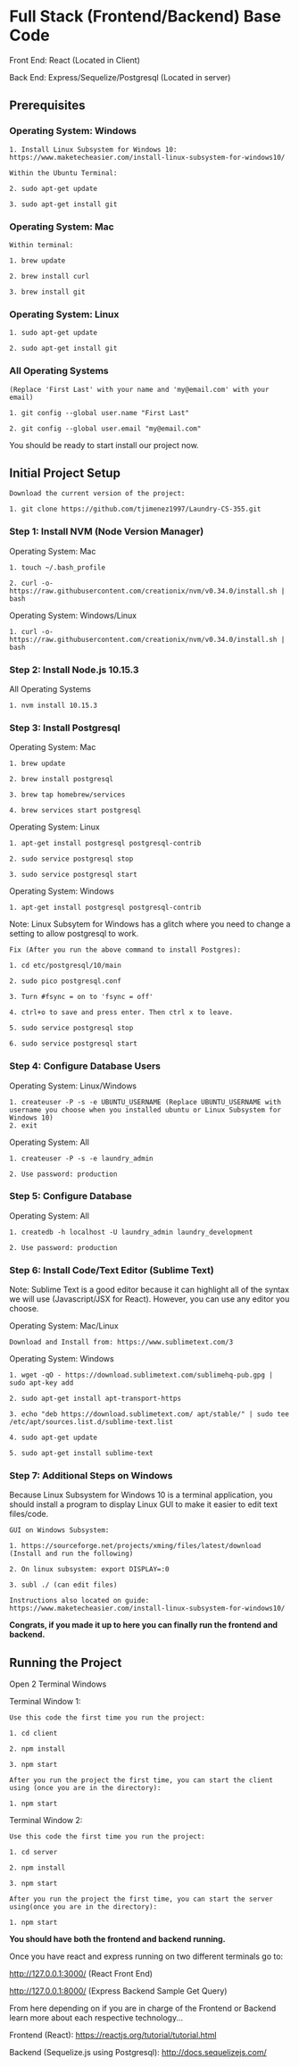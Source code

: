 # Full Stack (Frontend/Backend) Base Code

Front End: React (Located in Client)

Back End: Express/Sequelize/Postgresql (Located in server)

## Prerequisites 

### Operating System: Windows
```
1. Install Linux Subsystem for Windows 10: https://www.maketecheasier.com/install-linux-subsystem-for-windows10/

Within the Ubuntu Terminal: 

2. sudo apt-get update

3. sudo apt-get install git
```

### Operating System: Mac
```
Within terminal:

1. brew update

2. brew install curl

3. brew install git
```

### Operating System: Linux
```
1. sudo apt-get update

2. sudo apt-get install git
```


### All Operating Systems
```
(Replace 'First Last' with your name and 'my@email.com' with your email)

1. git config --global user.name "First Last"

2. git config --global user.email "my@email.com"
```
You should be ready to start install our project now.

## Initial Project Setup

```
Download the current version of the project:

1. git clone https://github.com/tjimenez1997/Laundry-CS-355.git
```

### Step 1: Install NVM (Node Version Manager)

Operating System: Mac
```
1. touch ~/.bash_profile

2. curl -o- https://raw.githubusercontent.com/creationix/nvm/v0.34.0/install.sh | bash
```
Operating System: Windows/Linux
```
1. curl -o- https://raw.githubusercontent.com/creationix/nvm/v0.34.0/install.sh | bash
```

### Step 2: Install Node.js 10.15.3
All Operating Systems
```
1. nvm install 10.15.3
```

### Step 3: Install Postgresql

Operating System: Mac
```
1. brew update

2. brew install postgresql

3. brew tap homebrew/services

4. brew services start postgresql
```
Operating System: Linux

```
1. apt-get install postgresql postgresql-contrib 

2. sudo service postgresql stop

3. sudo service postgresql start
```

Operating System: Windows
```
1. apt-get install postgresql postgresql-contrib 
```

Note: Linux Subsytem for Windows has a glitch where you need to change a setting to allow postgresql to work.
```
Fix (After you run the above command to install Postgres):

1. cd etc/postgresql/10/main

2. sudo pico postgresql.conf

3. Turn #fsync = on to 'fsync = off'

4. ctrl+o to save and press enter. Then ctrl x to leave.

5. sudo service postgresql stop

6. sudo service postgresql start
```


### Step 4: Configure Database Users

Operating System: Linux/Windows
```
1. createuser -P -s -e UBUNTU_USERNAME (Replace UBUNTU_USERNAME with username you choose when you installed ubuntu or Linux Subsystem for Windows 10)
2. exit
```

Operating System: All
```
1. createuser -P -s -e laundry_admin

2. Use password: production
```

### Step 5: Configure Database 

Operating System: All
```
1. createdb -h localhost -U laundry_admin laundry_development

2. Use password: production
```

### Step 6: Install Code/Text Editor (Sublime Text)
Note: Sublime Text is a good editor because it can highlight all of the syntax we will use (Javascript/JSX for React). However, you can use any editor you choose. 

Operating System: Mac/Linux
```
Download and Install from: https://www.sublimetext.com/3
```

Operating System: Windows
```
1. wget -qO - https://download.sublimetext.com/sublimehq-pub.gpg | sudo apt-key add

2. sudo apt-get install apt-transport-https

3. echo "deb https://download.sublimetext.com/ apt/stable/" | sudo tee /etc/apt/sources.list.d/sublime-text.list

4. sudo apt-get update

5. sudo apt-get install sublime-text
```

### Step 7: Additional Steps on Windows
Because Linux Subsystem for Windows 10 is a terminal application, you should install a program to display Linux GUI to make it easier to edit text files/code.

```
GUI on Windows Subsystem:

1. https://sourceforge.net/projects/xming/files/latest/download (Install and run the following)

2. On linux subsystem: export DISPLAY=:0

3. subl ./ (can edit files)

Instructions also located on guide: https://www.maketecheasier.com/install-linux-subsystem-for-windows10/
```

**Congrats, if you made it up to here you can finally run the frontend and backend.**

## Running the Project

Open 2 Terminal Windows

Terminal Window 1:
```
Use this code the first time you run the project:

1. cd client

2. npm install

3. npm start

After you run the project the first time, you can start the client using (once you are in the directory):

1. npm start
```

Terminal Window 2:

```
Use this code the first time you run the project:

1. cd server

2. npm install

3. npm start

After you run the project the first time, you can start the server using(once you are in the directory):

1. npm start

```

**You should have both the frontend and backend running.**

Once you have react and express running on two different terminals go to:

http://127.0.0.1:3000/ (React Front End)

http://127.0.0.1:8000/ (Express Backend Sample Get Query)

From here depending on if you are in charge of the Frontend or Backend learn more about each respective technology...

Frontend (React): https://reactjs.org/tutorial/tutorial.html

Backend (Sequelize.js using Postgresql): http://docs.sequelizejs.com/










